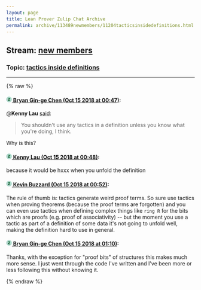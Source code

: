 ```yaml
---
layout: page
title: Lean Prover Zulip Chat Archive 
permalink: archive/113489newmembers/11204tacticsinsidedefinitions.html
---
```


## Stream: [new members](index.html)
### Topic: [tactics inside definitions](11204tacticsinsidedefinitions.html)

---


{% raw %}
#### [![Click to go to Zulip](../../assets/img/zulip2.png) Bryan Gin-ge Chen (Oct 15 2018 at 00:47)](https://leanprover.zulipchat.com/#narrow/stream/113489-new%20members/topic/tactics%20inside%20definitions/near/135796356):
@**Kenny Lau** [said](https://github.com/leanprover/mathlib/pull/421#discussion_r225011707):
>You shouldn't use any tactics in a definition unless you know what you're doing, I think.

Why is this?

#### [![Click to go to Zulip](../../assets/img/zulip2.png) Kenny Lau (Oct 15 2018 at 00:48)](https://leanprover.zulipchat.com/#narrow/stream/113489-new%20members/topic/tactics%20inside%20definitions/near/135796362):
because it would be hxxx when you unfold the definition

#### [![Click to go to Zulip](../../assets/img/zulip2.png) Kevin Buzzard (Oct 15 2018 at 00:52)](https://leanprover.zulipchat.com/#narrow/stream/113489-new%20members/topic/tactics%20inside%20definitions/near/135796540):
The rule of thumb is: tactics generate weird proof terms. So sure use tactics when proving theorems (because the proof terms are forgotten) and you can even use tactics when defining complex things like `ring R` for the bits which are proofs (e.g. proof of associativity) -- but the moment you use a tactic as part of a definition of some data it's not going to unfold well, making the definition hard to use in general.

#### [![Click to go to Zulip](../../assets/img/zulip2.png) Bryan Gin-ge Chen (Oct 15 2018 at 01:10)](https://leanprover.zulipchat.com/#narrow/stream/113489-new%20members/topic/tactics%20inside%20definitions/near/135797057):
Thanks, with the exception for "proof bits" of structures this makes much more sense. I just went through the code I've written and I've been more or less following this without knowing it.


{% endraw %}
